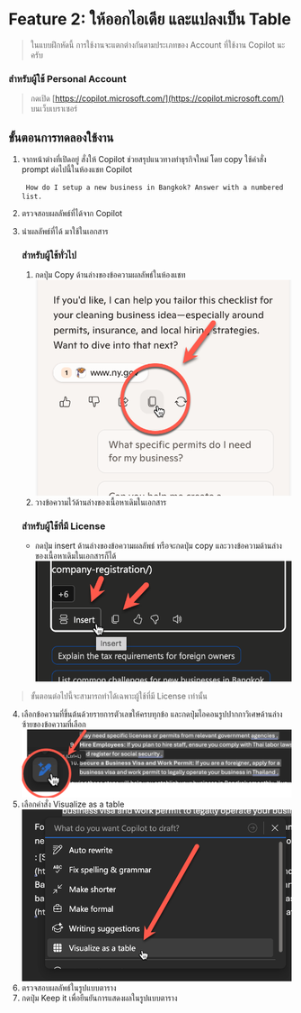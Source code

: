 
# Feature 2: ให้ออกไอเดีย และแปลงเป็น Table


> ในแบบฝึกหัดนี้ การใช้งานจะแตกต่างกันตามประเภทของ Account ที่ใช้งาน Copilot นะครับ

### สำหรับผู้ใช้ Personal Account
> กดเปิด [https://copilot.microsoft.com/](https://copilot.microsoft.com/) บนเว็บเบราเซอร์ 

## ขั้นตอนการทดลองใช้งาน

1. จากหน้าต่างที่เปิดอยู่ สั่งให้ Copilot ช่วยสรุปแนวทางทำธุรกิจใหม่ โดย copy ใช้คำสั่ง prompt ต่อไปนี้ในห้องแชท Copilot
   
   ```
    How do I setup a new business in Bangkok? Answer with a numbered list.
   ```

2. ตรวจสอบผลลัพธ์ที่ได้จาก Copilot
3. นำผลลัพธ์ที่ได้ มาใช้ในเอกสาร

   ### สำหรับผู้ใช้ทั่วไป
   1. กดปุ่ม Copy ด้านล่างของข้อความผลลัพธ์ในห้องแชท
   ![alt text](../../images/copilot/2025-08-23_22-11-10.png)
   2. วางข้อความไว้ด้านล่างของเนื้อหาเดิมในเอกสาร

   ### สำหรับผู้ใช้ที่มี License
   - กดปุ่ม insert ด้านล่างของข้อความผลลัพธ์ หรือจะกดปุ่ม copy และวางข้อความด้านล่างของเนื้อหาเดิมในเอกสารก็ได้
   ![alt text](../../images/copilot/2025-08-23_22-12-38.png)

> ขั้นตอนต่อไปนี้จะสามารถทำได้เฉพาะผู้ใช้ที่มี License เท่านั้น

4. เลือกข้อความที่ขึ้นต้นด้วยรายการตัวเลขให้ครบทุกข้อ และกดปุ่มไอคอนรูปปากกาวิเศษด้านล่างซ้ายของข้อความที่เลือก
   ![alt text](../../images/copilot/2025-08-23_22-14-27.png)
5. เลือกคำสั่ง Visualize as a table
   ![alt text](../../images/copilot/2025-08-23_22-14-36.png)
6. ตรวจสอบผลลัพธ์ในรูปแบบตาราง
7. กดปุ่ม Keep it เพื่อยืนยันการแสดงผลในรูปแบบตาราง